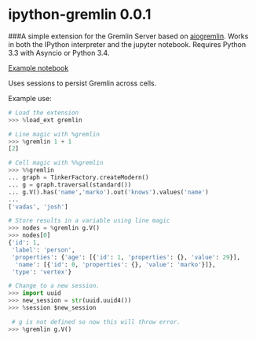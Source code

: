 # ipython-gremlin 0.0.1

###A simple extension for the Gremlin Server based on [aiogremlin](https://pypi.python.org/pypi/aiogremlin/0.0.8). Works in both the IPython interpreter and the jupyter notebook. Requires Python 3.3 with Asyncio or Python 3.4.

[Example notebook](https://github.com/davebshow/ipython-gremlin/blob/master/example.ipynb)


Uses sessions to persist Gremlin across cells.

Example use:

```python
# Load the extension
>>> %load_ext gremlin

# Line magic with %gremlin
>>> %gremlin 1 + 1
[2]

# Cell magic with %%gremlin
>>> %%gremlin
... graph = TinkerFactory.createModern()
... g = graph.traversal(standard())
... g.V().has('name','marko').out('knows').values('name')
...
['vadas', 'josh']

# Store results in a variable using line magic
>>> nodes = %gremlin g.V()
>>> nodes[0]
{'id': 1,
 'label': 'person',
 'properties': {'age': [{'id': 1, 'properties': {}, 'value': 29}],
  'name': [{'id': 0, 'properties': {}, 'value': 'marko'}]},
 'type': 'vertex'}

# Change to a new session.
>>> import uuid
>>> new_session = str(uuid.uuid4())
>>> %session $new_session

 # g is not defined so now this will throw error.
>>> %gremlin g.V()
```

